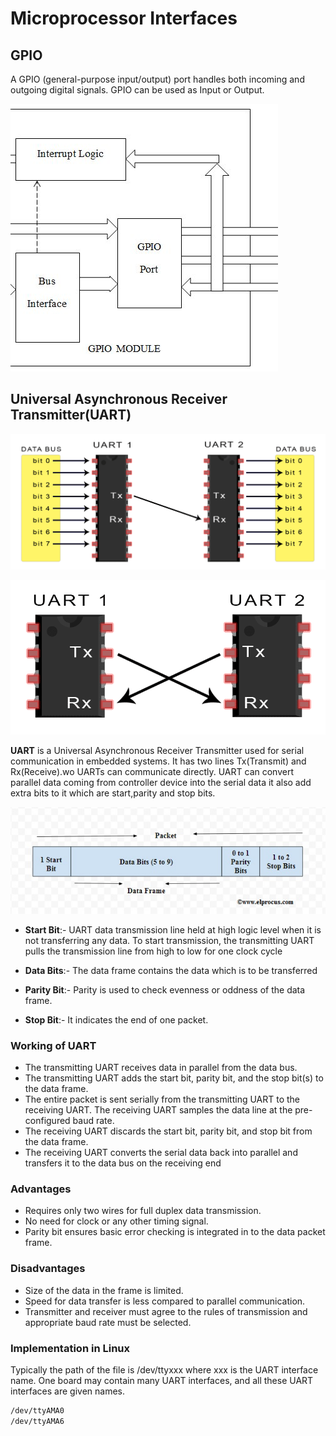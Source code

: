 # Microprocessor Interfaces

## GPIO 

A GPIO (general-purpose input/output) port handles both incoming and outgoing digital signals. GPIO can be used as Input or Output.

![Gp](assignments/Assets/GPIO-Block-Diagram-3_Q640.jpg)


## Universal Asynchronous Receiver Transmitter(UART)


![U](assignments/Assets/Introduction-to-UART-Data-Transmission-Diagram.png)

![U](assignments/Assets/Introduction-to-UART-Basic-Connection-Diagram.png)

**UART** is a Universal Asynchronous Receiver Transmitter used for serial communication in embedded systems. It has two lines Tx(Transmit) and Rx(Receive).wo UARTs can communicate directly. UART can convert parallel data coming from controller device into the serial 
data it also add extra bits to it which are start,parity and stop bits.

![U](assignments/Assets/UART-Communication.jpg)

- **Start Bit**:- UART data transmission line held at high logic level when it is not transferring any data. To start transmission,
the transmitting UART pulls the transmission line from high to low for one clock cycle

- **Data Bits**:- The data frame contains the data which is to be transferred

- **Parity Bit**:- Parity is used to check evenness or oddness of the data frame.

- **Stop Bit**:- It indicates the end of one packet. 


### Working of UART

- The transmitting UART receives data in parallel from the data bus.
- The transmitting UART adds the start bit, parity bit, and the stop bit(s) to the data frame.
- The entire packet is sent serially from the transmitting UART to the receiving UART. The receiving UART samples the data line at the pre-configured baud rate.
- The receiving UART discards the start bit, parity bit, and stop bit from the data frame.
- The receiving UART converts the serial data back into parallel and transfers it to the data bus on the receiving end


### Advantages 


- Requires only two wires for full duplex data transmission.
- No need for clock or any other timing signal.
- Parity bit ensures basic error checking is integrated in to the data packet frame.


### Disadvantages



- Size of the data in the frame is limited.
- Speed for data transfer is less compared to parallel communication.
- Transmitter and receiver must agree to the rules of transmission and appropriate baud rate must be selected.

### Implementation in Linux

Typically the path of the file is /dev/ttyxxx where xxx is the UART interface
name. One board may contain many UART interfaces, and all these UART interfaces are given names.

```bash
/dev/ttyAMA0
/dev/ttyAMA6


```

